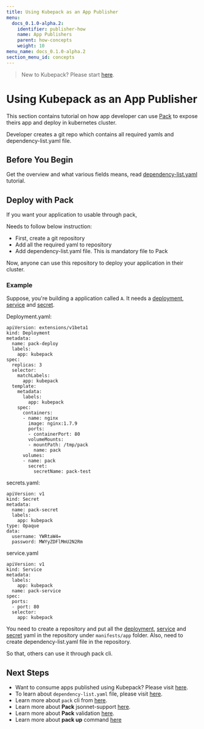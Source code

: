 ```yaml
---
title: Using Kubepack as an App Publisher
menu:
  docs_0.1.0-alpha.2:
    identifier: publisher-how
    name: App Publishers
    parent: how-concepts
    weight: 10
menu_name: docs_0.1.0-alpha.2
section_menu_id: concepts
---
```


> New to Kubepack? Please start [here](/docs/concepts/README.md).

# Using Kubepack as an App Publisher

This section contains tutorial on how app developer can use [Pack](https://github.com/kubepack/pack) to expose
theirs app and deploy in kubernetes cluster.

Developer creates a git repo which contains all required yamls and dependency-list.yaml file.

## Before You Begin

Get the overview and what various fields means, read [dependency-list.yaml](/docs/concepts/how/manifest.md) tutorial.


## Deploy with Pack

If you want your application to usable through pack,

Needs to follow below instruction:

 - First, create a git repository
 - Add all the required yaml to repository
 - Add dependency-list.yaml file. This is mandatory file to Pack

Now, anyone can use this repository to deploy your application in their cluster.

### Example

Suppose, you're building a application called `A`. It needs a [deployment](/docs/examples/publisher/deployment.yaml), [service](/docs/examples/publisher/service.yaml) and [secret](/docs/examples/publisher/secret.yaml).

Deployment.yaml:
```
apiVersion: extensions/v1beta1
kind: Deployment
metadata:
  name: pack-deploy
  labels:
    app: kubepack
spec:
  replicas: 3
  selector:
    matchLabels:
      app: kubepack
  template:
    metadata:
      labels:
        app: kubepack
    spec:
      containers:
      - name: nginx
        image: nginx:1.7.9
        ports:
        - containerPort: 80
        volumeMounts:
        - mountPath: /tmp/pack
          name: pack
      volumes:
      - name: pack
        secret:
          secretName: pack-test
```

secrets.yaml:

```
apiVersion: v1
kind: Secret
metadata:
  name: pack-secret
  labels:
    app: kubepack
type: Opaque
data:
  username: YWRtaW4=
  password: MWYyZDFlMmU2N2Rm
```

service.yaml

```
apiVersion: v1
kind: Service
metadata:
  labels:
    app: kubepack
  name: pack-service
spec:
  ports:
  - port: 80
  selector:
    app: kubepack
```

You need to create a repository and put all the [deployment](/docs/examples/publisher/deployment.yaml), [service](/docs/examples/publisher/service.yaml) and [secret](/docs/examples/publisher/secret.yaml) yaml in the repository under `manifests/app` folder.
Also, need to create dependency-list.yaml file in the repository.

So that, others can use it through pack cli.

## Next Steps

- Want to consume apps published using Kubepack? Please visit [here](/docs/concepts/how/user.md).
- To learn about `dependency-list.yaml` file, please visit [here](/docs/concepts/how/manifest.md).
- Learn more about `pack` cli from [here](/docs/concepts/how/cli.md).
- Learn more about **Pack** jsonnet-support [here](/docs/concepts/how/jsonnet-support.md).
- Learn more about **Pack** validation [here](/docs/concepts/how/validation.md).
- Learn more about **pack up** command [here](/docs/concepts/how/up.md)
